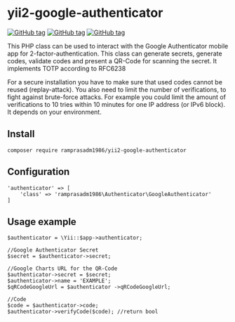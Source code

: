 # yii2-google-authenticator
[![GitHub tag](https://img.shields.io/badge/license-BSD%203--Clause-brightgreen.svg)]()
[![GitHub tag](https://img.shields.io/badge/tag-v1.0.0-blue.svg)]()
[![GitHub tag](https://img.shields.io/badge/composer-yii2--extension-orange.svg)]()

This PHP class can be used to interact with the Google Authenticator mobile app for 2-factor-authentication. This class can generate secrets, generate codes, validate codes and present a QR-Code for scanning the secret. It implements TOTP according to RFC6238

For a secure installation you have to make sure that used codes cannot be reused (replay-attack). You also need to limit the number of verifications, to fight against brute-force attacks. For example you could limit the amount of verifications to 10 tries within 10 minutes for one IP address (or IPv6 block). It depends on your environment.

## Install
`composer require ramprasadm1986/yii2-google-authenticator `

## Configuration
```
'authenticator' => [
    'class' => 'ramprasadm1986\Authenticator\GoogleAuthenticator'
]
```

## Usage example
```
$authenticator = \Yii::$app->authenticator;

//Google Authenticator Secret
$secret = $authenticator->secret;

//Google Charts URL for the QR-Code
$authenticator->secret = $secret;
$authenticator->name = 'EXAMPLE';
$qRCodeGoogleUrl = $authenticator ->qRCodeGoogleUrl;

//Code
$code = $authenticator->code;
$authenticator->verifyCode($code); //return bool
```